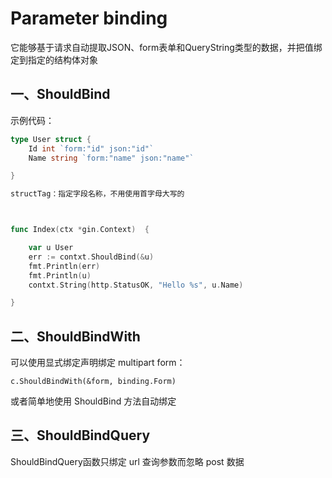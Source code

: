 # Parameter binding

它能够基于请求自动提取JSON、form表单和QueryString类型的数据，并把值绑定到指定的结构体对象

## 一、ShouldBind

示例代码：

```go
type User struct {
    Id int `form:"id" json:"id"`               
    Name string `form:"name" json:"name"`

}

structTag：指定字段名称，不用使用首字母大写的



func Index(ctx *gin.Context)  {

    var u User
    err := contxt.ShouldBind(&u)
    fmt.Println(err)
    fmt.Println(u)
    contxt.String(http.StatusOK, "Hello %s", u.Name)

}
```

## 二、ShouldBindWith

可以使用显式绑定声明绑定 multipart form：

```
c.ShouldBindWith(&form, binding.Form)
```

或者简单地使用 ShouldBind 方法自动绑定

## 三、ShouldBindQuery

ShouldBindQuery函数只绑定 url 查询参数而忽略 post 数据